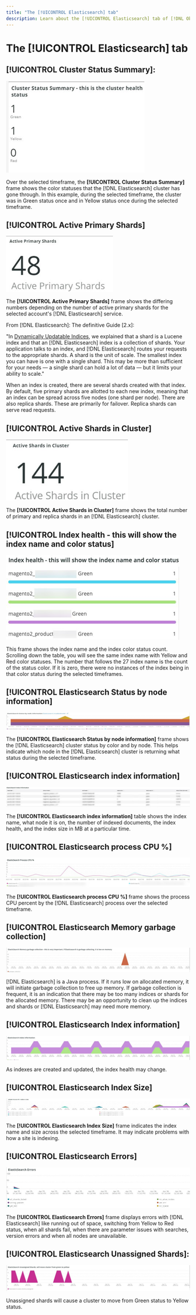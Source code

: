 ```yaml
---
title: "The [!UICONTROL Elasticsearch] tab"
description: Learn about the [!UICONTROL Elasticsearch] tab of [!DNL Observation for Adobe Commerce].
---
```


# The [!UICONTROL Elasticsearch] tab

## [!UICONTROL Cluster Status Summary]:

![Cluster Status Summary](../../assets/tools/cluster-status-summary.jpg)

Over the selected timeframe, the **[!UICONTROL Cluster Status Summary]** frame shows the color statuses that the [!DNL Elasticsearch] cluster has gone through. In this example, during the selected timeframe, the cluster was in Green status once and in Yellow status once during the selected timeframe.

## [!UICONTROL Active Primary Shards]

![Active Primary Shards](../../assets/tools/active-primary-shards.jpg)

The **[!UICONTROL Active Primary Shards]** frame shows the differing numbers depending on the number of active primary shards for the selected account's [!DNL Elasticsearch] service.

From [!DNL Elasticsearch]: The definitive Guide [2.x]:

"In [Dynamically Updatable Indices](https://www.elastic.co/guide/en/elasticsearch/guide/2.x/dynamic-indices.html), we explained that a shard is a Lucene index and that an [!DNL Elasticsearch] index is a collection of shards. Your application talks to an index, and [!DNL Elasticsearch] routes your requests to the appropriate shards. A shard is the unit of scale. The smallest index you can have is one with a single shard. This may be more than sufficient for your needs — a single shard can hold a lot of data — but it limits your ability to scale."

When an index is created, there are several shards created with that index. By default, five primary shards are allotted to each new index, meaning that an index can be spread across five nodes (one shard per node). There are also replica shards. These are primarily for failover. Replica shards can serve read requests.

## [!UICONTROL Active Shards in Cluster]

![Active Shards in Cluster](../../assets/tools/active-shards-in-cluster.jpg)

The **[!UICONTROL Active Shards in Cluster]** frame shows the total number of primary and replica shards in an [!DNL Elasticsearch] cluster.

## [!UICONTROL Index health - this will show the index name and color status]

![Index health](../../assets/tools/index-health.jpg)

This frame shows the index name and the index color status count. Scrolling down the table, you will see the same index name with Yellow and Red color statuses. The number that follows the 27 index name is the count of the status color. If it is zero, there were no instances of the index being in that color status during the selected timeframes.

## [!UICONTROL Elasticsearch Status by node information]

![Elasticsearch Status](../../assets/tools/elasticsearch-status-by-node.jpg)

The **[!UICONTROL Elasticsearch Status by node information]** frame shows the [!DNL Elasticsearch] cluster status by color and by node. This helps indicate which node in the [!DNL Elasticsearch] cluster is returning what status during the selected timeframe.

## [!UICONTROL Elasticsearch index information]

![Elasticsearch index information](../../assets/tools/elasticsearch-tab-elasticsearch-index-information-image-1.jpg)

The **[!UICONTROL Elasticsearch index information]** table shows the index name, what node it is on, the number of indexed documents, the index health, and the index size in MB at a particular time.

## [!UICONTROL Elasticsearch process CPU %]

![Elasticsearch process CPU](../../assets/tools/elasticsearch-process-cpu.jpg)

The **[!UICONTROL Elasticsearch process CPU %]** frame shows the process CPU percent by the [!DNL Elasticsearch] process over the selected timeframe.

## [!UICONTROL Elasticsearch Memory garbage collection]

![Elasticsearch Memory garbage](../../assets/tools/elasticsearch-memory-garbage.jpg)

[!DNL Elasticsearch] is a Java process. If it runs low on allocated memory, it will initiate garbage collection to free up memory. If garbage collection is frequent, it is an indication that there may be too many indices or shards for the allocated memory. There may be an opportunity to clean up the indices and shards or [!DNL Elasticsearch] may need more memory.

## [!UICONTROL Elasticsearch Index information]

![Elasticsearch Index Information](../../assets/tools/elasticsearch-index-information-2.jpg)

As indexes are created and updated, the index health may change.

## [!UICONTROL Elasticsearch Index Size]

![Elasticsearch Index size](../../assets/tools/elasticsearch-index-size.jpg)

The **[!UICONTROL Elasticsearch Index Size]** frame indicates the index name and size across the selected timeframe. It may indicate problems with how a site is indexing.

## [!UICONTROL Elasticsearch Errors]

![Elasticsearch Errors](../../assets/tools/elasticsearch-tab-elasticsearch-errors.jpg)

The **[!UICONTROL Elasticsearch Errors]** frame displays errors with [!DNL Elasticsearch] like running out of space, switching from Yellow to Red status, when all shards fail, when there are parameter issues with searches, version errors and when all nodes are unavailable.

## [!UICONTROL Elasticsearch Unassigned Shards]:

![Elasticsearch Unassigned Shards](../../assets/tools/elasticsearch-unassigned-shards.jpg)

Unassigned shards will cause a cluster to move from Green status to Yellow status.
